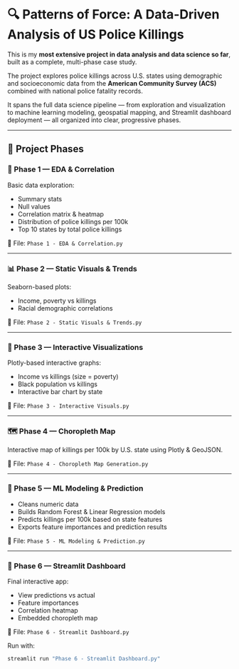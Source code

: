 # 🔍 Patterns of Force: A Data-Driven Analysis of US Police Killings

This is my **most extensive project in data analysis and data science so far**, built as a complete, multi-phase case study.

The project explores police killings across U.S. states using demographic and socioeconomic data from the **American Community Survey (ACS)** combined with national police fatality records.

It spans the full data science pipeline — from exploration and visualization to machine learning modeling, geospatial mapping, and Streamlit dashboard deployment — all organized into clear, progressive phases.

---

## 📁 Project Phases

### 🧩 Phase 1 — EDA & Correlation
Basic data exploration:
- Summary stats
- Null values
- Correlation matrix & heatmap
- Distribution of police killings per 100k
- Top 10 states by total police killings

📄 File: `Phase 1 - EDA & Correlation.py`

---

### 📊 Phase 2 — Static Visuals & Trends
Seaborn-based plots:
- Income, poverty vs killings
- Racial demographic correlations

📄 File: `Phase 2 - Static Visuals & Trends.py`

---

### 🧭 Phase 3 — Interactive Visualizations
Plotly-based interactive graphs:
- Income vs killings (size = poverty)
- Black population vs killings
- Interactive bar chart by state

📄 File: `Phase 3 - Interactive Visuals.py`

---

### 🗺️ Phase 4 — Choropleth Map
Interactive map of killings per 100k by U.S. state using Plotly & GeoJSON.

📄 File: `Phase 4 - Choropleth Map Generation.py`

---

### 🧠 Phase 5 — ML Modeling & Prediction
- Cleans numeric data
- Builds Random Forest & Linear Regression models
- Predicts killings per 100k based on state features
- Exports feature importances and prediction results

📄 File: `Phase 5 - ML Modeling & Prediction.py`

---

### 🚀 Phase 6 — Streamlit Dashboard
Final interactive app:
- View predictions vs actual
- Feature importances
- Correlation heatmap
- Embedded choropleth map

📄 File: `Phase 6 - Streamlit Dashboard.py`

Run with:

```bash
streamlit run "Phase 6 - Streamlit Dashboard.py"

